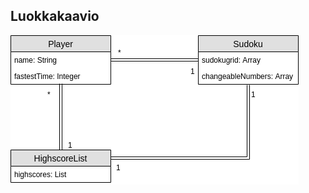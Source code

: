 ## Luokkakaavio

![Luokkakaavio](https://github.com/Roeoeri/otharkka2019/blob/master/dokumentointi/luokkakaavio.png)
